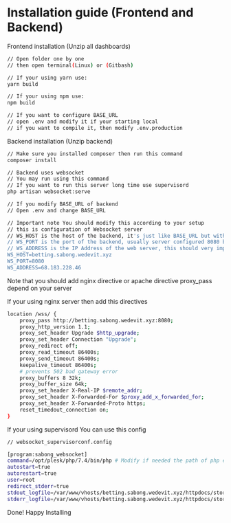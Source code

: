 # Installation guide (Frontend and Backend)

Frontend installation (Unzip all dashboards)
```sh
// Open folder one by one
// then open terminal(Linux) or (Gitbash)

// If your using yarn use:
yarn build

// If your using npm use:
npm build

// If you want to configure BASE_URL
// open .env and modify it if your starting local
// if you want to compile it, then modify .env.production
```

Backend installation (Unzip backend)
```sh
// Make sure you installed composer then run this command
composer install

// Backend uses websocket
// You may run using this command
// If you want to run this server long time use supervisord
php artisan websocket:serve

// If you modify BASE_URL of backend
// Open .env and change BASE_URL

// Important note You should modify this according to your setup
// this is configuration of Websocket server
// WS_HOST is the host of the backend, it's just like BASE_URL but without protocol and no trailing slashes
// WS_PORT is the port of the backend, usually server configured 8080 by default but you may change it if needed
// WS_ADDRESS is the IP Address of the web server, this should very important to make websocket work
WS_HOST=betting.sabong.wedevit.xyz
WS_PORT=8080
WS_ADDRESS=68.183.228.46
```

Note that you should add nginx directive or apache directive proxy_pass depend on your server

If your using nginx server then add this directives
```sh
location /wss/ {
	proxy_pass http://betting.sabong.wedevit.xyz:8080;
	proxy_http_version 1.1;
	proxy_set_header Upgrade $http_upgrade;
	proxy_set_header Connection "Upgrade";
	proxy_redirect off;
	proxy_read_timeout 86400s;
	proxy_send_timeout 86400s;
	keepalive_timeout 86400s;
	# prevents 502 bad gateway error
	proxy_buffers 8 32k;
	proxy_buffer_size 64k;
	proxy_set_header X-Real-IP $remote_addr;
	proxy_set_header X-Forwarded-For $proxy_add_x_forwarded_for;
	proxy_set_header X-Forwarded-Proto https;
	reset_timedout_connection on;
}
```

If your using supervisord
You can use this config
```sh
// websocket_supervisorconf.config

[program:sabong_websocket]
command=/opt/plesk/php/7.4/bin/php # Modify if needed the path of php executable /var/www/vhosts/betting.sabong.wedevit.xyz/httpdocs/artisan websocket:serve # document root of application that located the artisan file
autostart=true
autorestart=true
user=root
redirect_stderr=true
stdout_logfile=/var/www/vhosts/betting.sabong.wedevit.xyz/httpdocs/storage/logs/websocket.log # your log path
stderr_logfile=/var/www/vhosts/betting.sabong.wedevit.xyz/httpdocs/storage/logs/websocket.error.log # your error log path
```

Done! Happy Installing
